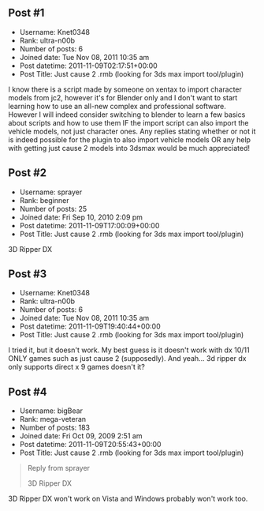 ## Post #1
- Username: Knet0348
- Rank: ultra-n00b
- Number of posts: 6
- Joined date: Tue Nov 08, 2011 10:35 am
- Post datetime: 2011-11-09T02:17:51+00:00
- Post Title: Just cause 2 .rmb (looking for 3ds max import tool/plugin)

I know there is a script made by someone on xentax to import character models from jc2, however it's for Blender only and I don't want to start learning how to use an all-new complex and professional software.
However I will indeed consider switching to blender to learn a few basics about scripts and how to use them IF the import script can also import the vehicle models, not just character ones.
Any replies stating whether or not it is indeed possible for the plugin to also import vehicle models OR any help with getting just cause 2 models into 3dsmax would be much appreciated!
## Post #2
- Username: sprayer
- Rank: beginner
- Number of posts: 25
- Joined date: Fri Sep 10, 2010 2:09 pm
- Post datetime: 2011-11-09T17:00:09+00:00
- Post Title: Just cause 2 .rmb (looking for 3ds max import tool/plugin)

3D Ripper DX
## Post #3
- Username: Knet0348
- Rank: ultra-n00b
- Number of posts: 6
- Joined date: Tue Nov 08, 2011 10:35 am
- Post datetime: 2011-11-09T19:40:44+00:00
- Post Title: Just cause 2 .rmb (looking for 3ds max import tool/plugin)

I tried it, but it doesn't work. My best guess is it doesn't work with dx 10/11 ONLY games such as just cause 2 (supposedly).
And yeah... 3d ripper dx only supports direct x 9 games doesn't it?
## Post #4
- Username: bigBear
- Rank: mega-veteran
- Number of posts: 183
- Joined date: Fri Oct 09, 2009 2:51 am
- Post datetime: 2011-11-09T20:55:43+00:00
- Post Title: Just cause 2 .rmb (looking for 3ds max import tool/plugin)

> Reply from sprayer
>
> 3D Ripper DX

3D Ripper DX won't work on Vista and Windows probably won't work too.
